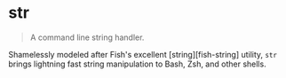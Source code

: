 # str

> A command line string handler.

Shamelessly modeled after Fish's excellent [string][fish-string] utility, `str` brings lightning fast string manipulation to Bash, Zsh, and other shells.
